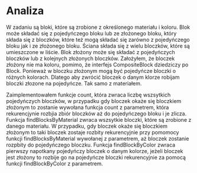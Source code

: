 # Analiza
W zadaniu są bloki, które są zrobione z określonego materiału i koloru. Blok może składać się z pojedyńczego bloku lub
ze złożonego bloku, który składa się z bloczków, które też mogą składać się zarówno z pojedyńczego bloku jak i ze złożonego 
bloku. Ściana składa się z wielu bloczków, które są umieszczone w liście. Blok złożony może się składać z pojedyńczych 
bloczków lub z kolejnych złożonych bloczków. Założyłem, że bloczek złożony nie ma koloru, pomimo, że interfejs 
CompositeBlock dziedziczy po Block. Ponieważ w bloczku złożonym mogą być pojedyńcze bloczki o różnych kolorach. 
Dlatego aby zwrócić bloczek o danym klorze robijam bloczki złozone na pojedyńcze. Tak samo z materiałem. 

Zaimplementowałem funkcje count, która zwraca liczbę wszsytkich pojedyńczych bloczków, w przypadku gdy bloczek okaże 
się bloczkiem złożonym to zostanie wywołana funkcja count z parametrem, która rekurencjynie rozbjia zbiór bloczków 
aż do pojedyńczego bloku i je zlicza. Funkcja findBlocksByMaterial zwraca wszsytkie bloczki, które są zrobione z danego 
materiału. W przypadku, gdy bloczek okaże się bloczkiem złożonym to taki bloczek zostaje rozbity rekurencyjnie przy 
pomomocy funkcji findBlocksByMaterial wywołanej z parametrem, aż bloczek zostanie rozpbity do pojedyńczego bloczku. 
Funkcja findBlockByColor zwraca pierwszy napotkany pojedyńczy bloczek o danym kolorze, jeżeli bloczek jest złożony to 
rozbije go na pojedyńcze bloczki rekurencyjnie za pomocą funkcji findBlockByColor z parametrem.
